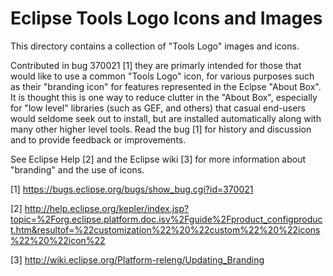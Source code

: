 Eclipse Tools Logo Icons and Images
==============================

This directory contains a collection of "Tools Logo" images and icons.

Contributed in bug 370021 [1] they are primarly intended for those that would like to use a common "Tools Logo" icon, for various purposes such as their "branding icon" for features represented in the Eclpse "About Box". It is thought this is one way to reduce clutter in the "About Box", especially for "low level" libraries (such as GEF, and others) that casual end-users would seldome seek out to install, but are installed automatically along with many other higher level tools. Read the bug [1] for history and discussion and to provide feedback or improvements.

See Eclipse Help [2] and the Eclipse wiki [3] for more information about "branding" and the use of icons.


[1] https://bugs.eclipse.org/bugs/show_bug.cgi?id=370021

[2] http://help.eclipse.org/kepler/index.jsp?topic=%2Forg.eclipse.platform.doc.isv%2Fguide%2Fproduct_configproduct.htm&resultof=%22customization%22%20%22custom%22%20%22icons%22%20%22icon%22

[3] http://wiki.eclipse.org/Platform-releng/Updating_Branding


